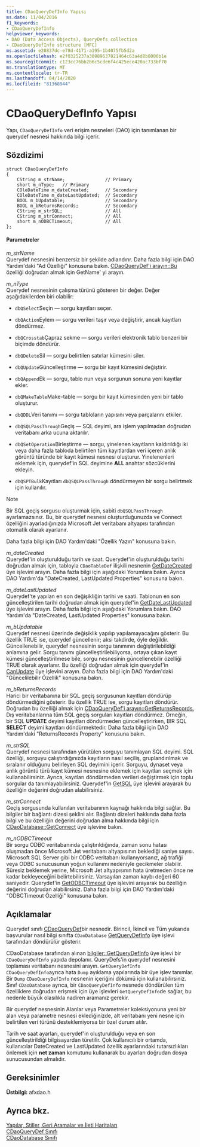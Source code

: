 ```yaml
---
title: CDaoQueryDefInfo Yapısı
ms.date: 11/04/2016
f1_keywords:
- CDaoQueryDefInfo
helpviewer_keywords:
- DAO (Data Access Objects), QueryDefs collection
- CDaoQueryDefInfo structure [MFC]
ms.assetid: e20837dc-e78d-4171-a195-1b4075fb5d2a
ms.openlocfilehash: e2f0325237a30989637821464c63a4d8b8000b1e
ms.sourcegitcommit: c123cc76bb2b6c5cde6f4c425ece420ac733bf70
ms.translationtype: MT
ms.contentlocale: tr-TR
ms.lasthandoff: 04/14/2020
ms.locfileid: "81368944"
---
```

# <a name="cdaoquerydefinfo-structure"></a>CDaoQueryDefInfo Yapısı

Yapı, `CDaoQueryDefInfo` veri erişim nesneleri (DAO) için tanımlanan bir querydef nesnesi hakkında bilgi içerir.

## <a name="syntax"></a>Sözdizimi

```
struct CDaoQueryDefInfo
{
    CString m_strName;               // Primary
    short m_nType;   // Primary
    COleDateTime m_dateCreated;      // Secondary
    COleDateTime m_dateLastUpdated;  // Secondary
    BOOL m_bUpdatable;               // Secondary
    BOOL m_bReturnsRecords;          // Secondary
    CString m_strSQL;                // All
    CString m_strConnect;            // All
    short m_nODBCTimeout;            // All
};
```

#### <a name="parameters"></a>Parametreler

*m_strName*<br/>
Querydef nesnesini benzersiz bir şekilde adlandırır. Daha fazla bilgi için DAO Yardım'daki "Ad Özelliği" konusuna bakın. [CDaoQueryDef'i arayın::Bu](../../mfc/reference/cdaoquerydef-class.md#getname) özelliği doğrudan almak için GetName' yi arayın.

*m_nType*<br/>
Querydef nesnesinin çalışma türünü gösteren bir değer. Değer aşağıdakilerden biri olabilir:

- `dbQSelect`Seçin — sorgu kayıtları seçer.

- `dbQAction`Eylem — sorgu verileri taşır veya değiştirir, ancak kayıtları döndürmez.

- `dbQCrosstab`Çapraz sekme — sorgu verileri elektronik tablo benzeri bir biçimde döndürür.

- `dbQDelete`Sil — sorgu belirtilen satırlar kümesini siler.

- `dbQUpdate`Güncelleştirme — sorgu bir kayıt kümesini değiştirir.

- `dbQAppend`Ek — sorgu, tablo nun veya sorgunun sonuna yeni kayıtlar ekler.

- `dbQMakeTable`Make-table — sorgu bir kayıt kümesinden yeni bir tablo oluşturur.

- `dbQDDL`Veri tanımı — sorgu tabloların yapısını veya parçalarını etkiler.

- `dbQSQLPassThrough`Geçiş — SQL deyimi, ara işlem yapılmadan doğrudan veritabanı arka ucuna aktarılır.

- `dbQSetOperation`Birleştirme — sorgu, yinelenen kayıtların kaldırıldığı iki veya daha fazla tabloda belirtilen tüm kayıtlardan veri içeren anlık görüntü türünde bir kayıt kümesi nesnesi oluşturur. Yinelenenleri eklemek için, querydef'in SQL deyimine **ALL** anahtar sözcüklerini ekleyin.

- `dbQSPTBulk`Kayıtları `dbQSQLPassThrough` döndürmeyen bir sorgu belirtmek için kullanılır.

> [!NOTE]
> Bir SQL geçiş sorgusu oluşturmak için, sabiti `dbQSQLPassThrough` ayarlamazsınız. Bu, bir querydef nesnesi oluşturduğunuzda ve Connect özelliğini ayarladığınızda Microsoft Jet veritabanı altyapısı tarafından otomatik olarak ayarlanır.

Daha fazla bilgi için DAO Yardım'daki "Özellik Yazın" konusuna bakın.

*m_dateCreated*<br/>
Querydef'in oluşturulduğu tarih ve saat. Querydef'in oluşturulduğu tarihi doğrudan almak için, tabloyla `CDaoTableDef` ilişkili nesnenin [GetDateCreated](../../mfc/reference/cdaotabledef-class.md#getdatecreated) üye işlevini arayın. Daha fazla bilgi için aşağıdaki Yorumlara bakın. Ayrıca DAO Yardım'da "DateCreated, LastUpdated Properties" konusuna bakın.

*m_dateLastUpdated*<br/>
Querydef'te yapılan en son değişikliğin tarihi ve saati. Tablonun en son güncelleştirilen tarihi doğrudan almak için querydef'in [GetDateLastUpdated](../../mfc/reference/cdaoquerydef-class.md#getdatelastupdated) üye işlevini arayın. Daha fazla bilgi için aşağıdaki Yorumlara bakın. DAO Yardım'da "DateCreated, LastUpdated Properties" konusuna bakın.

*m_bUpdatable*<br/>
Querydef nesnesi üzerinde değişiklik yapılıp yapılamayacağını gösterir. Bu özellik TRUE ise, querydef güncellenir; aksi takdirde, öyle değildir. Güncellenebilir, querydef nesnesinin sorgu tanımının değiştirilebildiği anlamına gelir. Sorgu tanımı güncelleştirilebiliyorsa, ortaya çıkan kayıt kümesi güncelleştirilmese bile, sorgu nesnesinin güncellenebilir özelliği TRUE olarak ayarlanır. Bu özelliği doğrudan almak için querydef'in [CanUpdate](../../mfc/reference/cdaoquerydef-class.md#canupdate) üye işlevini arayın. Daha fazla bilgi için DAO Yardım'daki "Güncelilebilir Özellik" konusuna bakın.

*m_bReturnsRecords*<br/>
Harici bir veritabanına bir SQL geçiş sorgusunun kayıtları döndürüp döndürmediğini gösterir. Bu özellik TRUE ise, sorgu kayıtları döndürür. Doğrudan bu özelliği almak için [CDaoQueryDef'i arayın::GetReturnsRecords.](../../mfc/reference/cdaoquerydef-class.md#getreturnsrecords) Dış veritabanlarına tüm SQL geçiş sorguları kayıtları döndürmez. Örneğin, bir SQL **UPDATE** deyimi kayıtları döndürmeden güncelleştirirken, BIR SQL **SELECT** deyimi kayıtları döndürmektedir. Daha fazla bilgi için DAO Yardım'daki "ReturnsRecords Property" konusuna bakın.

*m_strSQL*<br/>
Querydef nesnesi tarafından yürütülen sorguyu tanımlayan SQL deyimi. SQL özelliği, sorguyu çalıştırdığınızda kayıtların nasıl seçiliş, gruplandırılmak ve sıralanır olduğunu belirleyen SQL deyimini içerir. Sorguyu, dynaset veya anlık görüntü türü kayıt kümesi nesnesine eklemek için kayıtları seçmek için kullanabilirsiniz. Ayrıca, kayıtları döndürmeden verileri değiştirmek için toplu sorgular da tanımlayabilirsiniz. Querydef'in [GetSQL](../../mfc/reference/cdaoquerydef-class.md#getsql) üye işlevini arayarak bu özelliğin değerini doğrudan alabilirsiniz.

*m_strConnect*<br/>
Geçiş sorgusunda kullanılan veritabanının kaynağı hakkında bilgi sağlar. Bu bilgiler bir bağlantı dizesi şeklini alır. Bağlantı dizeleri hakkında daha fazla bilgi ve bu özelliğin değerini doğrudan alma hakkında bilgi için [CDaoDatabase::GetConnect](../../mfc/reference/cdaodatabase-class.md#getconnect) üye işlevine bakın.

*m_nODBCTimeout*<br/>
Bir sorgu ODBC veritabanında çalıştırıldığında, zaman sonu hatası oluşmadan önce Microsoft Jet veritabanı altyapısının beklediği saniye sayısı. Microsoft SQL Server gibi bir ODBC veritabanı kullanıyorsanız, ağ trafiği veya ODBC sunucusunun yoğun kullanımı nedeniyle gecikmeler olabilir. Süresiz beklemek yerine, Microsoft Jet altyapısının hata üretmeden önce ne kadar bekleyeceğini belirtebilirsiniz. Varsayılan zaman kaybı değeri 60 saniyedir. Querydef'in [GetODBCTimeout](../../mfc/reference/cdaoquerydef-class.md#getodbctimeout) üye işlevini arayarak bu özelliğin değerini doğrudan alabilirsiniz. Daha fazla bilgi için DAO Yardım'daki "ODBCTimeout Özelliği" konusuna bakın.

## <a name="remarks"></a>Açıklamalar

Querydef sınıfı [CDaoQueryDef](../../mfc/reference/cdaoquerydef-class.md)bir nesnedir. Birincil, İkincil ve Tüm yukarıda başvurular nasıl bilgi sınıfta `CDaoDatabase` [GetQueryDefInfo](../../mfc/reference/cdaodatabase-class.md#getquerydefinfo) üye işlevi tarafından döndürülür gösterir.

CDaoDatabase tarafından alınan [bilgiler::GetQueryDefInfo](../../mfc/reference/cdaodatabase-class.md#getquerydefinfo) üye işlevi bir `CDaoQueryDefInfo` yapıda depolanır. QueryDefs'in querydef nesnesini toplaması veritabanı nesnesini arayın. `GetQueryDefInfo` `CDaoQueryDefInfo`ayrıca hata `Dump` ayıklama yapılarında bir üye işlev tanımlar. Bir `Dump` `CDaoQueryDefInfo` nesnenin içeriğini dökümü için kullanabilirsiniz. Sınıf `CDaoDatabase` ayrıca, bir `CDaoQueryDefInfo` nesnede döndürülen tüm özelliklere doğrudan erişmek için üye işlevleri `GetQueryDefInfo`de sağlar, bu nedenle büyük olasılıkla nadiren aramanız gerekir.

Bir querydef nesnesinin Alanlar veya Parametreler koleksiyonuna yeni bir alan veya parametre nesnesi eklediğinizde, alt veritabanı yeni nesne için belirtilen veri türünü desteklemiyorsa bir özel durum atılır.

Tarih ve saat ayarları, querydef'in oluşturulduğu veya en son güncelleştirildiği bilgisayardan türetilir. Çok kullanıcılı bir ortamda, kullanıcılar DateCreated ve LastUpdated özellik ayarlarındaki tutarsızlıkları önlemek için **net zaman** komutunu kullanarak bu ayarları doğrudan dosya sunucusundan almalıdır.

## <a name="requirements"></a>Gereksinimler

**Üstbilgi:** afxdao.h

## <a name="see-also"></a>Ayrıca bkz.

[Yapılar, Stiller, Geri Aramalar ve İleti Haritaları](../../mfc/reference/structures-styles-callbacks-and-message-maps.md)<br/>
[CDaoQueryDef Sınıfı](../../mfc/reference/cdaoquerydef-class.md)<br/>
[CDaoDatabase Sınıfı](../../mfc/reference/cdaodatabase-class.md)
